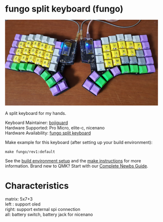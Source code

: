 # fungo split keyboard (fungo)

![fungo](https://github.com/bojiguard/fungo-split-keyboard/blob/master/picture/full%20cover.jpg)

A split keyboard for my hands.

Keyboard Maintainer: [bojiguard](https://github.com/bojiguard/)  
Hardware Supported: Pro Micro, elite-c, nicenano  
Hardware Availability: [fungo split keyboard](https://github.com/bojiguard/fungo-split-keyboard)  

Make example for this keyboard (after setting up your build environment):

    make fungo/rev1:default

See the [build environment setup](https://docs.qmk.fm/#/getting_started_build_tools) and the [make instructions](https://docs.qmk.fm/#/getting_started_make_guide) for more information. Brand new to QMK? Start with our [Complete Newbs Guide](https://docs.qmk.fm/#/newbs).  

# Characteristics

matrix: 5x7+3  
left : support oled  
right: support external spi connection  
all: battery switch, battery jack for nicenano  



